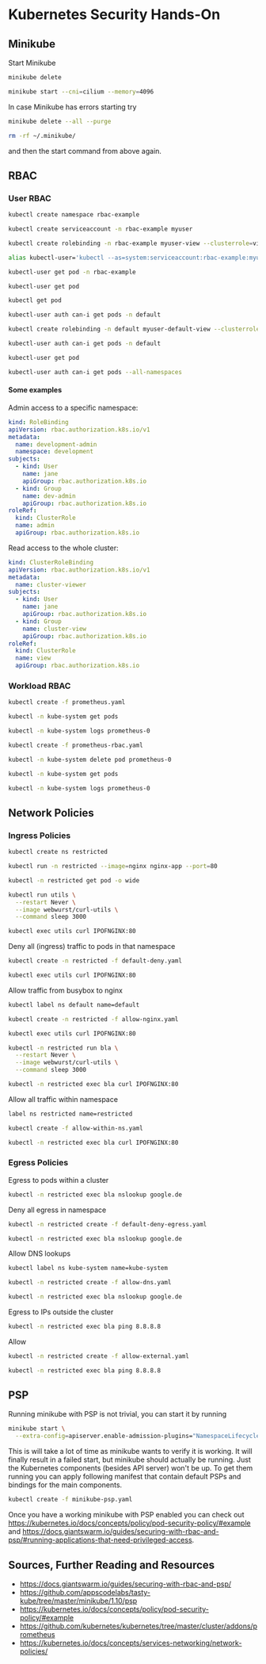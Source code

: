 # Kubernetes Security Hands-On

## Minikube

Start Minikube

```bash
minikube delete
```
```bash
minikube start --cni=cilium --memory=4096
```

In case Minikube has errors starting try

```bash
minikube delete --all --purge
```
```bash
rm -rf ~/.minikube/
```
and then the start command from above again.

## RBAC

### User RBAC

```bash
kubectl create namespace rbac-example
```
```bash
kubectl create serviceaccount -n rbac-example myuser
```
```bash
kubectl create rolebinding -n rbac-example myuser-view --clusterrole=view --serviceaccount=rbac-example:myuser
```
```bash
alias kubectl-user='kubectl --as=system:serviceaccount:rbac-example:myuser'
```
```bash
kubectl-user get pod -n rbac-example
```
```bash
kubectl-user get pod
```
```bash
kubectl get pod
```
```bash
kubectl-user auth can-i get pods -n default
```
```bash
kubectl create rolebinding -n default myuser-default-view --clusterrole=view --serviceaccount=rbac-example:myuser
```
```bash
kubectl-user auth can-i get pods -n default
```
```bash
kubectl-user get pod
```
```bash
kubectl-user auth can-i get pods --all-namespaces
```

#### Some examples

Admin access to a specific namespace:

```YAML
kind: RoleBinding
apiVersion: rbac.authorization.k8s.io/v1
metadata:
  name: development-admin
  namespace: development
subjects:
  - kind: User
    name: jane
    apiGroup: rbac.authorization.k8s.io
  - kind: Group
    name: dev-admin
    apiGroup: rbac.authorization.k8s.io  
roleRef:
  kind: ClusterRole
  name: admin
  apiGroup: rbac.authorization.k8s.io
```

Read access to the whole cluster:

```YAML
kind: ClusterRoleBinding
apiVersion: rbac.authorization.k8s.io/v1
metadata:
  name: cluster-viewer
subjects:
  - kind: User
    name: jane
    apiGroup: rbac.authorization.k8s.io
  - kind: Group
    name: cluster-view
    apiGroup: rbac.authorization.k8s.io  
roleRef:
  kind: ClusterRole
  name: view
  apiGroup: rbac.authorization.k8s.io
```

### Workload RBAC

```bash
kubectl create -f prometheus.yaml
```
```bash
kubectl -n kube-system get pods
```
```bash
kubectl -n kube-system logs prometheus-0
```
```bash
kubectl create -f prometheus-rbac.yaml
```
```bash
kubectl -n kube-system delete pod prometheus-0
```
```bash
kubectl -n kube-system get pods
```
```bash
kubectl -n kube-system logs prometheus-0
```

## Network Policies

### Ingress Policies

```bash
kubectl create ns restricted
```
```bash
kubectl run -n restricted --image=nginx nginx-app --port=80
```
```bash
kubectl -n restricted get pod -o wide
```
```bash
kubectl run utils \
  --restart Never \
  --image webwurst/curl-utils \
  --command sleep 3000
```
```bash
kubectl exec utils curl IPOFNGINX:80
```
Deny all (ingress) traffic to pods in that namespace
```bash
kubectl create -n restricted -f default-deny.yaml
```
```bash
kubectl exec utils curl IPOFNGINX:80
```
Allow traffic from busybox to nginx
```bash
kubectl label ns default name=default
```
```bash
kubectl create -n restricted -f allow-nginx.yaml
```
```bash
kubectl exec utils curl IPOFNGINX:80
```
```bash
kubectl -n restricted run bla \
  --restart Never \
  --image webwurst/curl-utils \
  --command sleep 3000
```
```bash
kubectl -n restricted exec bla curl IPOFNGINX:80
```
Allow all traffic within namespace
```bash
label ns restricted name=restricted
```
```bash
kubectl create -f allow-within-ns.yaml
```
```bash
kubectl -n restricted exec bla curl IPOFNGINX:80
```

### Egress Policies

Egress to pods within a cluster

```bash
kubectl -n restricted exec bla nslookup google.de
```
Deny all egress in namespace
```bash
kubectl -n restricted create -f default-deny-egress.yaml
```
```bash
kubectl -n restricted exec bla nslookup google.de
```
Allow DNS lookups
```bash
kubectl label ns kube-system name=kube-system
```
```bash
kubectl -n restricted create -f allow-dns.yaml
```
```bash
kubectl -n restricted exec bla nslookup google.de
```

Egress to IPs outside the cluster

```bash
kubectl -n restricted exec bla ping 8.8.8.8
```
Allow
```bash
kubectl -n restricted create -f allow-external.yaml
```
```bash
kubectl -n restricted exec bla ping 8.8.8.8
```

## PSP

Running minikube with PSP is not trivial, you can start it by running

```bash
minikube start \
  --extra-config=apiserver.enable-admission-plugins="NamespaceLifecycle,LimitRanger,ServiceAccount,DefaultStorageClass,DefaultTolerationSeconds,NodeRestriction,PodSecurityPolicy,MutatingAdmissionWebhook,ValidatingAdmissionWebhook,ResourceQuota"
```

This is will take a lot of time as minikube wants to verify it is working. 
It will finally result in a failed start, but minikube should actually be running. 
Just the Kubernetes components (besides API server) won't be up. 
To get them running you can apply following manifest that contain default PSPs and 
bindings for the main components.

```bash
kubectl create -f minikube-psp.yaml
```

Once you have a working minikube with PSP enabled you can check out https://kubernetes.io/docs/concepts/policy/pod-security-policy/#example and https://docs.giantswarm.io/guides/securing-with-rbac-and-psp/#running-applications-that-need-privileged-access.

## Sources, Further Reading and Resources

- https://docs.giantswarm.io/guides/securing-with-rbac-and-psp/
- https://github.com/appscodelabs/tasty-kube/tree/master/minikube/1.10/psp
- https://kubernetes.io/docs/concepts/policy/pod-security-policy/#example
- https://github.com/kubernetes/kubernetes/tree/master/cluster/addons/prometheus
- https://kubernetes.io/docs/concepts/services-networking/network-policies/